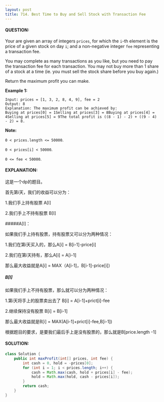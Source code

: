 ```yaml
---
layout: post
title: 714. Best Time to Buy and Sell Stock with Transaction Fee
---
```


#### QUESTION:

Your are given an array of integers `prices`, for which the `i`-th element is the price of a given stock on day `i`; and a non-negative integer `fee` representing a transaction fee.

You may complete as many transactions as you like, but you need to pay the transaction fee for each transaction. You may not buy more than 1 share of a stock at a time (ie. you must sell the stock share before you buy again.)

Return the maximum profit you can make.

**Example 1:**

```
Input: prices = [1, 3, 2, 8, 4, 9], fee = 2
Output: 8
Explanation: The maximum profit can be achieved by:
Buying at prices[0] = 1Selling at prices[3] = 8Buying at prices[4] = 4Selling at prices[5] = 9The total profit is ((8 - 1) - 2) + ((9 - 4) - 2) = 8.
```

**Note:**

`0 < prices.length <= 50000`.

`0 < prices[i] < 50000`.

`0 <= fee < 50000`.

#### EXPLANATION:

这是一个dp的题目。

首先第i天，我们的收益可以分为：

1.我们手上持有股票  A[I]

2.我们手上不持有股票 B[I]

#####A[I]：

如果我们手上持有股票，持有股票又可以分为两种情况：

1.我们在第i天买入的，那么A[i] = B[i-1]-price[i]

2.我们在第i天持有，那么A[i] = A[i-1]

那么最大收益就是A[i] = MAX（A[i-1]，B[i-1]-price[i]）

##### B[I]

如果我们手上不持有股票，那么就可以分为两种情况：

1.第i天将手上的股票卖出去了 B[i] = A[i-1]+prict[i]-fee

2.继续保持没有股票 B[i] = B[i-1]

那么最大收益就是B[i] = MAX(A[i-1]+prict[i]-fee,B[i-1])



根据题目的要求，是要我们最后手上是没有股票的，那么就是B[price.length -1]

#### SOLUTION:

```JAVA
class Solution {
    public int maxProfit(int[] prices, int fee) {
        int cash = 0, hold = -prices[0];
        for (int i = 1; i < prices.length; i++) {
            cash = Math.max(cash, hold + prices[i] - fee);
            hold = Math.max(hold, cash - prices[i]);
        }
        return cash;
    }
}
```

